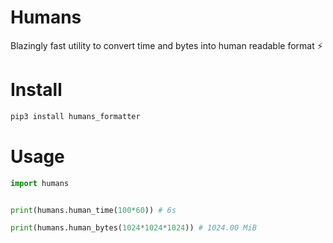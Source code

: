 # Humans
Blazingly fast utility to convert time and bytes into human readable format ⚡

# Install
```sh
pip3 install humans_formatter
```

# Usage
```py
import humans


print(humans.human_time(100*60)) # 6s

print(humans.human_bytes(1024*1024*1024)) # 1024.00 MiB
```